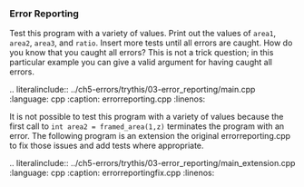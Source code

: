 ### Error Reporting

Test this program with a variety of values. Print out the values of `area1`, `area2`,
`area3`, and `ratio`. Insert more tests until all errors are caught. How do you know that
you caught all errors? This is not a trick question; in this particular example you can
give a valid argument for having caught all errors.

.. literalinclude:: ../ch5-errors/trythis/03-error_reporting/main.cpp
   :language: cpp
   :caption: errorreporting.cpp
   :linenos:

It is not possible to test this program with a variety of values because the first call to `int area2 = framed_area(1,z)` terminates the program with an error. The following program is an extension the original errorreporting.cpp to fix those issues and add tests where appropriate.

.. literalinclude:: ../ch5-errors/trythis/03-error_reporting/main_extension.cpp
   :language: cpp
   :caption: errorreportingfix.cpp
   :linenos:
